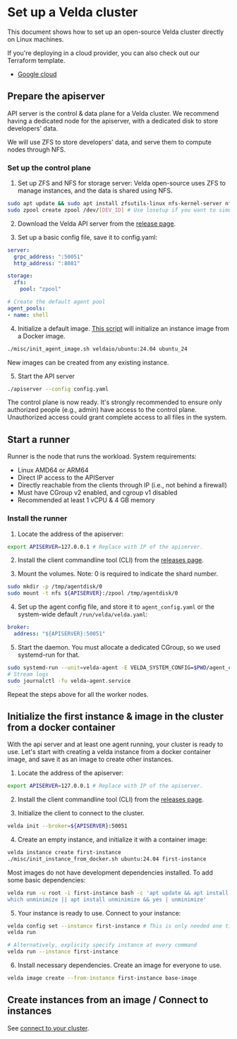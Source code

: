 # Set up a Velda cluster

This document shows how to set up an open-source Velda cluster directly on Linux machines.

If you're deploying in a cloud provider, you can also check out our Terraform template.
* [Google cloud](terraform_gcp.md)


## Prepare the apiserver
API server is the control & data plane for a Velda cluster. We recommend having a dedicated node for the apiserver, with a dedicated disk to store developers' data.

We will use ZFS to store developers' data, and serve them to compute nodes through NFS.

### Set up the control plane
1. Set up ZFS and NFS for storage server:
   Velda open-source uses ZFS to manage instances, and the data is shared using NFS.
```bash
sudo apt update && sudo apt install zfsutils-linux nfs-kernel-server nfs-common
sudo zpool create zpool /dev/[DEV_ID] # Use losetup if you want to simulate a block device.
```

2. Download the Velda API server from the [release page](https://github.com/velda-io/velda/releases).

3. Set up a basic config file, save it to config.yaml:
```yaml
server:
  grpc_address: ":50051"
  http_address: ":8081"

storage:
  zfs:
    pool: "zpool"

# Create the default agent pool
agent_pools:
- name: shell
```

4. Initialize a default image. [This script](/core/oss/misc/init_agent_image.sh) will initialize an instance image from a Docker image.
```bash
./misc/init_agent_image.sh veldaio/ubuntu:24.04 ubuntu_24
```
New images can be created from any existing instance.

5. Start the API server
```bash
./apiserver --config config.yaml
```

The control plane is now ready. It's strongly recommended to ensure only authorized people (e.g., admin) have access to the control plane. Unauthorized access could grant complete access to all files in the system.

## Start a runner
Runner is the node that runs the workload.
System requirements:
* Linux AMD64 or ARM64
* Direct IP access to the APIServer
* Directly reachable from the clients through IP (i.e., not behind a firewall)
* Must have CGroup v2 enabled, and cgroup v1 disabled
* Recommended at least 1 vCPU & 4 GB memory

### Install the runner
1. Locate the address of the apiserver:
```bash
export APISERVER=127.0.0.1 # Replace with IP of the apiserver.
```

2. Install the client commandline tool (CLI) from the [releases page](https://github.com/velda-io/velda/releases).

3. Mount the volumes. Note: 0 is required to indicate the shard number.
```bash
sudo mkdir -p /tmp/agentdisk/0
sudo mount -t nfs ${APISERVER}:/zpool /tmp/agentdisk/0
```

4. Set up the agent config file, and store it to `agent_config.yaml` or the system-wide default `/run/velda/velda.yaml`:
```yaml
broker:
  address: "${APISERVER}:50051"
```

5. Start the daemon. You must allocate a dedicated CGroup, so we used systemd-run for that.
```bash
sudo systemd-run --unit=velda-agent -E VELDA_SYSTEM_CONFIG=$PWD/agent_config.yaml velda agent daemon --pool shell
# Stream logs
sudo journalctl -fu velda-agent.service
```

Repeat the steps above for all the worker nodes.


## Initialize the first instance & image in the cluster from a docker container

With the api server and at least one agent running, your cluster is ready to use.
Let's start with creating a velda instance from a docker container image, and save it as an image to create other instances.

1. Locate the address of the apiserver:
```bash
export APISERVER=127.0.0.1 # Replace with IP of the apiserver.
```

2. Install the client commandline tool (CLI) from the [releases page](https://github.com/velda-io/velda/releases).

3. Initialize the client to connect to the cluster.
```bash
velda init --broker=${APISERVER}:50051
```

4. Create an empty instance, and initialize it with a container image:
```bash
velda instance create first-instance
./misc/init_instance_from_docker.sh ubuntu:24.04 first-instance
```
Most images do not have development dependencies installed. To add some basic dependencies:
```bash
velda run -u root -i first-instance bash -c 'apt update && apt install less curl git man sudo bash-completion ca-certificates psmisc -y --no-install-recommends;
which unminimize || apt install unminimize && yes | unminimize'
```

5. Your instance is ready to use. Connect to your instance:
```bash
velda config set --instance first-instance # This is only needed one time.
velda run

# Alternatively, explicity specify instance at every command
velda run --instance first-instance
```

6. Install necessary dependencies. Create an image for everyone to use.
```bash
velda image create --from-instance first-instance base-image
```

## Create instances from an image / Connect to instances
See [connect to your cluster](connect.md).